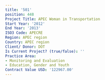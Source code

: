 ```yaml
---
title: '501'
position: 448
Project Title: APEC Woman in Transportation
Start Year: '2012'
End Year: '2013'
ISO3 Code: APECRE
Region: APEC region
Country: APEC region
Client/ Donor: DOT
Is Current Project? (true/false): ''
Practice Area:
- Monitoring and Evaluation
- Education, Gender and Youth
Contract Value USD: '122967.00'
---
```


